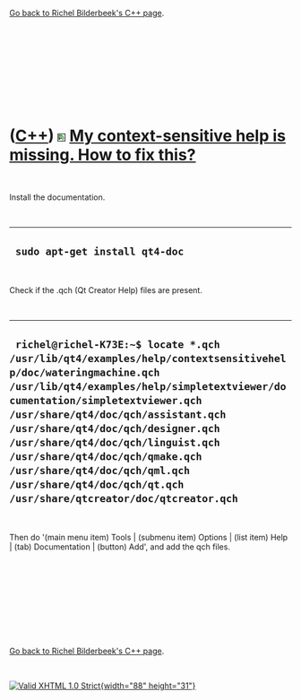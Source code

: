 

[Go back to Richel Bilderbeek's C++ page](Cpp.htm).

 

 

 

 

 

([C++](Cpp.htm)) ![Qt Creator](PicQtCreator.png) [My context-sensitive help is missing. How to fix this?](CppQtCreatorContextSensitiveHelpMissing.htm)
======================================================================================================================================================

 

Install the documentation.

 

  ---------------------------------
  ` sudo apt-get install qt4-doc`
  ---------------------------------

 

Check if the .qch (Qt Creator Help) files are present.

 

  ------------------------------------------------------------------------------------------------------------------------------------------------------------------------------------------------------------------------------------------------------------------------------------------------------------------------------------------------------------------------------------------------------------------------------------------------
  ` richel@richel-K73E:~$ locate *.qch /usr/lib/qt4/examples/help/contextsensitivehelp/doc/wateringmachine.qch /usr/lib/qt4/examples/help/simpletextviewer/documentation/simpletextviewer.qch /usr/share/qt4/doc/qch/assistant.qch /usr/share/qt4/doc/qch/designer.qch /usr/share/qt4/doc/qch/linguist.qch /usr/share/qt4/doc/qch/qmake.qch /usr/share/qt4/doc/qch/qml.qch /usr/share/qt4/doc/qch/qt.qch /usr/share/qtcreator/doc/qtcreator.qch`
  ------------------------------------------------------------------------------------------------------------------------------------------------------------------------------------------------------------------------------------------------------------------------------------------------------------------------------------------------------------------------------------------------------------------------------------------------

 

Then do '(main menu item) Tools | (submenu item) Options | (list item)
Help | (tab) Documentation | (button) Add', and add the qch files.

 

 

 

 

 

[Go back to Richel Bilderbeek's C++ page](Cpp.htm).



 

[![Valid XHTML 1.0 Strict](valid-xhtml10.png){width="88"
height="31"}](http://validator.w3.org/check?uri=referer)
